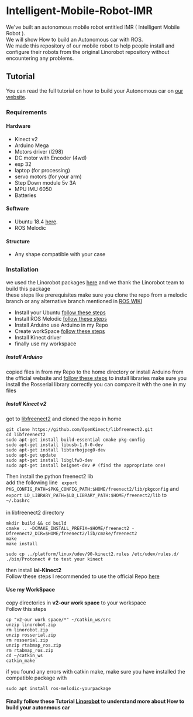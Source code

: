 # Intelligent-Mobile-Robot-IMR
We've built an autonomous mobile robot entitled IMR ( Intelligent Mobile Robot ). <br>
We will show How to build an Autonomous car with ROS. <br>
We made this repository of our mobile robot to help people install and configure their robots from the original Linorobot repository without encountering any problems.
## Tutorial
You can read the full tutorial on how to build your Autonomous car on [our website](https://mostafasaleh1.github.io/graduation-project-website/).
### Requirements
#### Hardware
- Kinect v2
- Arduino Mega
- Motors driver (l298)
- DC motor with Encoder (4wd)
- esp 32 
- laptop (for processing)
- servo motors (for your arm)
- Step Down module 5v 3A
- MPU IMU 6050
- Batteries
####  Software 
- Ubuntu 18.4 [here](http://releases.ubuntu.com/18.04/ubuntu-18.04.6-desktop-amd64.iso).
- ROS Melodic
#### Structure
- Any shape compatible with your case 
### Installation 
we used the Linorobot packages [here](https://linorobot.org/) and we thank the Linorobot team to build this package <br>
these steps like prerequisites 
make sure you clone the repo from a melodic branch or any alternative branch mentioned in [ROS WIKI](http://wiki.ros.org/Documentation) 
- Install your Ubuntu [follow these steps](https://ubuntu.com/tutorials/install-ubuntu-desktop#1-overview)
- Install ROS Melodic [follow these steps](http://wiki.ros.org/melodic/Installation/Ubuntu)
- Install Arduino use Arduino in my Repo
- Create workSpace [follow these steps](http://wiki.ros.org/catkin/Tutorials/create_a_workspace)
- Install Kinect driver
- finally use my workspace 
##### Install Arduino 
copied files in from my Repo to the home directory or install Arduino from the official website and [follow these steps](http://wiki.ros.org/rosserial_arduino/Tutorials/Arduino%20IDE%20Setup) to install libraries make sure you install the Rosserial library correctly you can compare it with the one in my files 
##### Install Kinect v2
got to [libfreenect2](https://github.com/OpenKinect/libfreenect2.git) and cloned the repo in home
```
git clone https://github.com/OpenKinect/libfreenect2.git
cd libfreenect2
sudo apt-get install build-essential cmake pkg-config
sudo apt-get install libusb-1.0-0-dev
sudo apt-get install libturbojpeg0-dev
sudo apt-get update
sudo apt-get install libglfw3-dev
sudo apt-get install beignet-dev # (find the appropriate one)
```
Then install the python freenect2 lib <br>
add the following line ``` export PKG_CONFIG_PATH=$PKG_CONFIG_PATH:$HOME/freenect2/lib/pkgconfig``` and ```export LD_LIBRARY_PATH=$LD_LIBRARY_PATH:$HOME/freenect2/lib``` to ```~/.bashrc``` <br>
<br>
in libfreenect2 directory
```
mkdir build && cd build
cmake .. -DCMAKE_INSTALL_PREFIX=$HOME/freenect2 -Dfreenect2_DIR=$HOME/freenect2/lib/cmake/freenect2
make
make install

sudo cp ../platform/linux/udev/90-kinect2.rules /etc/udev/rules.d/
./bin/Protonect # to test your kinect
```
then install <strong> iai-Kinect2</strong><br>
Follow these steps I recommended to use the official Repo [here](https://github.com/code-iai/iai_kinect2/tree/master) <br>
#### Use my WorkSpace
copy directories in <strong>v2-our work space</strong> to your workspace <br>
Follow this steps
```
cp "v2-our work space/*" ~/catkin_ws/src
unzip linorobot.zip
rm linorobot.zip
unzip rosserial.zip
rm rosserial.zip
unzip rtabmap_ros.zip
rm rtabmap_ros.zip
cd ~/catkin_ws
catkin_make
```
if you found any errors with catkin make, make sure you have installed the compatible package with
```
sudo apt install ros-melodic-yourpackage
```
#### Finally follow these Tutorial [Linorobot](https://github.com/linorobot/linorobot/wiki) to understand more about How to build your autonmous car 
